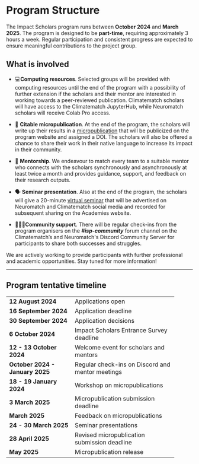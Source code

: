 # Program Structure

The Impact Scholars program runs between **October 2024** and **March 2025**. The program is designed to be **part-time**, requiring approximately 3 hours a week. Regular participation and consistent progress are expected to ensure meaningful contributions to the project group.

## **What is involved**

- 💻**Computing resources**. Selected groups will be provided with computing resources until the end of the program with a possibility of further extension if the scholars and their mentor are interested in working towards a peer-reviewed publication. Climatematch scholars will have access to the Climatematch JupyterHub, while Neuromatch scholars will receive Colab Pro access. 

- 📝 **Citable micropublication**. At the end of the program, the scholars will write up their results in a [micropublication](../output-guidelines/micropublications.md) that will be publicized on the program website and assigned a DOI. The scholars will also be offered a chance to share their work in their native language to increase its impact in their community.

- 🦉 **Mentorship**. We endeavour to match every team to a suitable mentor who connects with the scholars synchronously and asynchronously at least twice a month and provides guidance, support, and feedback on their research outputs. 

- 🗣️ **Seminar presentation**. Also at the end of the program, the scholars will give a 20-minute [virtual seminar](../output-guidelines/seminar_presentations.md) that will be advertised on Neuromatch and Climatematch social media and recorded for subsequent sharing on the Academies website.

- 🧑‍🤝‍🧑**Community support**. There will be regular check-ins from the program organisers on the ***#isp-community*** forum channel on the Climatematch’s and Neuromatch's Discord Community Server for participants to share both successes and struggles.

We are actively working to provide participants with further professional and academic opportunities. Stay tuned for more information! 

---
## **Program tentative timeline**
<table style="width:90%">
<tr>
    <td><b>12 August 2024</b></td>
    <td>Applications open</td>
</tr>
<tr>
    <td><b>16 September 2024</b></td>
    <td>Application deadline</td>
</tr>
<tr>
    <td><b>30 September 2024</b></td>
    <td>Application decisions</td>
</tr>
<tr>
    <td><b>6 October 2024</b></td>
    <td>Impact Scholars Entrance Survey deadline</td>
</tr>
<tr>
    <td><b>12 - 13 October 2024</b></td>
    <td>Welcome event for scholars and mentors</td>
</tr>
<tr>
    <td><b>October 2024 - January 2025</b></td>
    <td>Regular check-ins on Discord and mentor meetings</td>
</tr>
<tr>
    <td><b>18 - 19 January 2024</b></td>
    <td>Workshop on micropublications</td>
</tr>
<tr>
    <td><b>3 March 2025</b></td>
    <td>Micropublication submission deadline</td>
</tr>
<tr>
    <td><b>March 2025</b></td>
    <td>Feedback on micropublications</td>
</tr>
<tr>
    <td><b>24 - 30 March 2025</b></td>
    <td>Seminar presentations</td>
</tr>
<tr>
    <td><b>28 April 2025</b></td>
    <td>Revised micropublication submission deadline</td>
</tr>    
<tr>
    <td><b>May 2025</b></td>
    <td>Micropublication release</td>
</tr>
</table>
